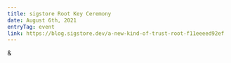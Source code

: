```yaml
---
title: sigstore Root Key Ceremony
date: August 6th, 2021
entryTag: event
link: https://blog.sigstore.dev/a-new-kind-of-trust-root-f11eeeed92ef
---
```

  &